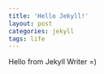 ```yaml
---
title: 'Hello Jekyll!'
layout: post
categories: jekyll
tags: life
---
```

Hello from Jekyll Writer =)